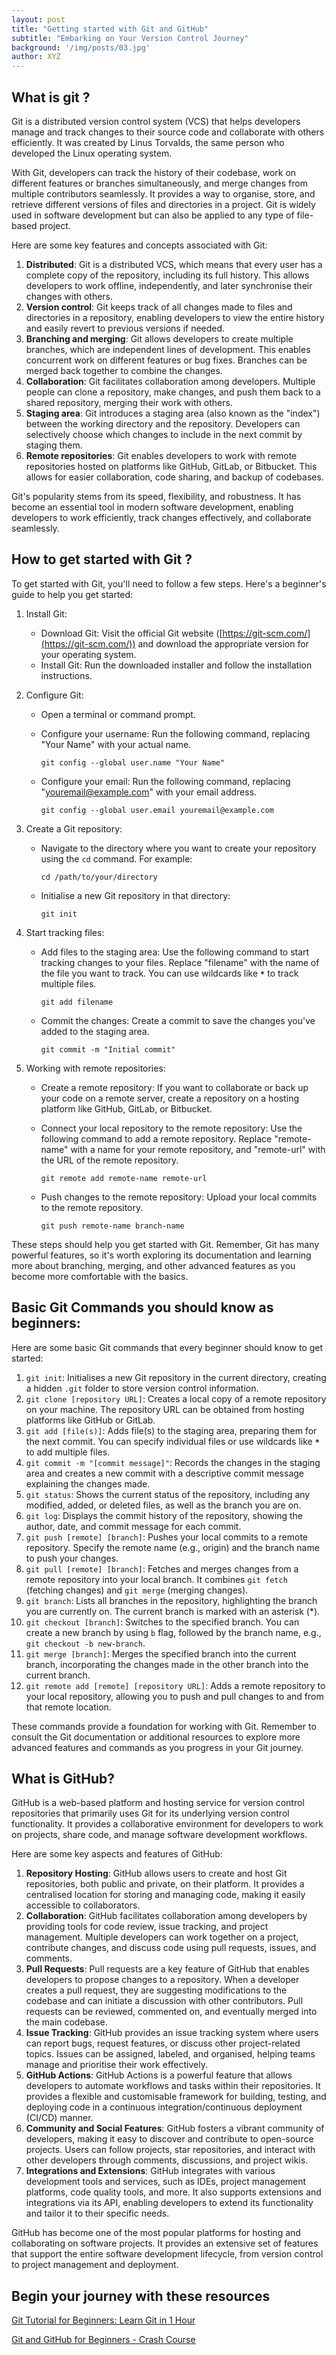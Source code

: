 ```yaml
---
layout: post
title: "Getting started with Git and GitHub"
subtitle: "Embarking on Your Version Control Journey"
background: '/img/posts/03.jpg'
author: XYZ
---
```


## What is git ?

Git is a distributed version control system (VCS) that helps developers manage and track changes to their source code and collaborate with others efficiently. It was created by Linus Torvalds, the same person who developed the Linux operating system.

With Git, developers can track the history of their codebase, work on different features or branches simultaneously, and merge changes from multiple contributors seamlessly. It provides a way to organise, store, and retrieve different versions of files and directories in a project. Git is widely used in software development but can also be applied to any type of file-based project.

Here are some key features and concepts associated with Git:

1. **Distributed**: Git is a distributed VCS, which means that every user has a complete copy of the repository, including its full history. This allows developers to work offline, independently, and later synchronise their changes with others.
2. **Version control**: Git keeps track of all changes made to files and directories in a repository, enabling developers to view the entire history and easily revert to previous versions if needed.
3. **Branching and merging**: Git allows developers to create multiple branches, which are independent lines of development. This enables concurrent work on different features or bug fixes. Branches can be merged back together to combine the changes.
4. **Collaboration**: Git facilitates collaboration among developers. Multiple people can clone a repository, make changes, and push them back to a shared repository, merging their work with others.
5. **Staging area**: Git introduces a staging area (also known as the "index") between the working directory and the repository. Developers can selectively choose which changes to include in the next commit by staging them.
6. **Remote repositories**: Git enables developers to work with remote repositories hosted on platforms like GitHub, GitLab, or Bitbucket. This allows for easier collaboration, code sharing, and backup of codebases.

Git's popularity stems from its speed, flexibility, and robustness. It has become an essential tool in modern software development, enabling developers to work efficiently, track changes effectively, and collaborate seamlessly.

## How to get started with Git ?

To get started with Git, you'll need to follow a few steps. Here's a beginner's guide to help you get started:

1. Install Git:
    - Download Git: Visit the official Git website ([https://git-scm.com/](https://git-scm.com/)) and download the appropriate version for your operating system.
    - Install Git: Run the downloaded installer and follow the installation instructions.
2. Configure Git:
    - Open a terminal or command prompt.
    - Configure your username: Run the following command, replacing "Your Name" with your actual name.
        
        ```
        git config --global user.name "Your Name"
        
        ```
        
    - Configure your email: Run the following command, replacing "[youremail@example.com](mailto:youremail@example.com)" with your email address.
        
        ```
        git config --global user.email youremail@example.com
        
        ```
        
3. Create a Git repository:
    - Navigate to the directory where you want to create your repository using the `cd` command. For example:
        
        ```
        cd /path/to/your/directory
        
        ```
        
    - Initialise a new Git repository in that directory:
        
        ```
        git init
        
        ```
        
4. Start tracking files:
    - Add files to the staging area: Use the following command to start tracking changes to your files. Replace "filename" with the name of the file you want to track. You can use wildcards like **`*`** to track multiple files.
        
        ```
        git add filename
        
        ```
        
    - Commit the changes: Create a commit to save the changes you've added to the staging area.
        
        ```
        git commit -m "Initial commit"
        
        ```
        
5. Working with remote repositories:
    - Create a remote repository: If you want to collaborate or back up your code on a remote server, create a repository on a hosting platform like GitHub, GitLab, or Bitbucket.
    - Connect your local repository to the remote repository: Use the following command to add a remote repository. Replace "remote-name" with a name for your remote repository, and "remote-url" with the URL of the remote repository.
        
        ```
        git remote add remote-name remote-url
        
        ```
        
    - Push changes to the remote repository: Upload your local commits to the remote repository.
        
        ```
        git push remote-name branch-name
        
        ```
        

These steps should help you get started with Git. Remember, Git has many powerful features, so it's worth exploring its documentation and learning more about branching, merging, and other advanced features as you become more comfortable with the basics.

## Basic Git Commands you should know as beginners:

Here are some basic Git commands that every beginner should know to get started:

1. `git init`: Initialises a new Git repository in the current directory, creating a hidden `.git` folder to store version control information.
2. `git clone [repository URL]`: Creates a local copy of a remote repository on your machine. The repository URL can be obtained from hosting platforms like GitHub or GitLab.
3. `git add [file(s)]`: Adds file(s) to the staging area, preparing them for the next commit. You can specify individual files or use wildcards like **`*`** to add multiple files.
4. `git commit -m "[commit message]"`: Records the changes in the staging area and creates a new commit with a descriptive commit message explaining the changes made.
5. `git status`: Shows the current status of the repository, including any modified, added, or deleted files, as well as the branch you are on.
6. `git log`: Displays the commit history of the repository, showing the author, date, and commit message for each commit.
7. `git push [remote] [branch]`: Pushes your local commits to a remote repository. Specify the remote name (e.g., origin) and the branch name to push your changes.
8. `git pull [remote] [branch]`: Fetches and merges changes from a remote repository into your local branch. It combines `git fetch` (fetching changes) and `git merge` (merging changes).
9. `git branch`: Lists all branches in the repository, highlighting the branch you are currently on. The current branch is marked with an asterisk (*).
10. `git checkout [branch]`: Switches to the specified branch. You can create a new branch by using `b` flag, followed by the branch name, e.g., `git checkout -b new-branch`.
11. `git merge [branch]`: Merges the specified branch into the current branch, incorporating the changes made in the other branch into the current branch.
12. `git remote add [remote] [repository URL]`: Adds a remote repository to your local repository, allowing you to push and pull changes to and from that remote location.

These commands provide a foundation for working with Git. Remember to consult the Git documentation or additional resources to explore more advanced features and commands as you progress in your Git journey.

## What is GitHub?

GitHub is a web-based platform and hosting service for version control repositories that primarily uses Git for its underlying version control functionality. It provides a collaborative environment for developers to work on projects, share code, and manage software development workflows.

Here are some key aspects and features of GitHub:

1. **Repository Hosting**: GitHub allows users to create and host Git repositories, both public and private, on their platform. It provides a centralised location for storing and managing code, making it easily accessible to collaborators.
2. **Collaboration**: GitHub facilitates collaboration among developers by providing tools for code review, issue tracking, and project management. Multiple developers can work together on a project, contribute changes, and discuss code using pull requests, issues, and comments.
3. **Pull Requests**: Pull requests are a key feature of GitHub that enables developers to propose changes to a repository. When a developer creates a pull request, they are suggesting modifications to the codebase and can initiate a discussion with other contributors. Pull requests can be reviewed, commented on, and eventually merged into the main codebase.
4. **Issue Tracking**: GitHub provides an issue tracking system where users can report bugs, request features, or discuss other project-related topics. Issues can be assigned, labeled, and organised, helping teams manage and prioritise their work effectively.
5. **GitHub Actions**: GitHub Actions is a powerful feature that allows developers to automate workflows and tasks within their repositories. It provides a flexible and customisable framework for building, testing, and deploying code in a continuous integration/continuous deployment (CI/CD) manner.
6. **Community and Social Features**: GitHub fosters a vibrant community of developers, making it easy to discover and contribute to open-source projects. Users can follow projects, star repositories, and interact with other developers through comments, discussions, and project wikis.
7. **Integrations and Extensions**: GitHub integrates with various development tools and services, such as IDEs, project management platforms, code quality tools, and more. It also supports extensions and integrations via its API, enabling developers to extend its functionality and tailor it to their specific needs.

GitHub has become one of the most popular platforms for hosting and collaborating on software projects. It provides an extensive set of features that support the entire software development lifecycle, from version control to project management and deployment.

## Begin your journey with these resources

[Git Tutorial for Beginners: Learn Git in 1 Hour](https://youtu.be/8JJ101D3knE)

[Git and GitHub for Beginners - Crash Course](https://youtu.be/RGOj5yH7evk)
